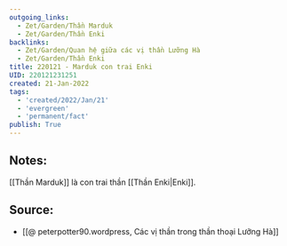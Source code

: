 ```yaml
---
outgoing_links:
  - Zet/Garden/Thần Marduk
  - Zet/Garden/Thần Enki
backlinks:
  - Zet/Garden/Quan hệ giữa các vị thần Lưỡng Hà
  - Zet/Garden/Thần Enki
title: 220121 - Marduk con trai Enki
UID: 220121231251
created: 21-Jan-2022
tags:
  - 'created/2022/Jan/21'
  - 'evergreen'
  - 'permanent/fact'
publish: True
---
```

## Notes:
[[Thần Marduk]] là con trai thần [[Thần Enki|Enki]].

## Source:
- [[@ peterpotter90.wordpress, Các vị thần trong thần thoại Lưỡng Hà]]

